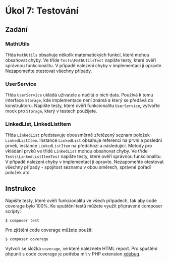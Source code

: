 # Úkol 7: Testování

## Zadání

### MathUtils

Třída `MathUtils` obsahuje několik matematických funkcí, které mohou obsahovat chyby. Ve tříde `Tests\MathUtilsTest` napište testy, které ověří správnou funkcionalitu. V případě nalezení chyby v implementaci ji opravte. Nezapomeňte otestovat všechny případy.


### UserService

Třída `UserService` ukládá uživatele a načítá o nich data. Používá k tomu interface `Storage`, kde implementace není známá a který se předává do konstruktoru. Napište testy, které ověří funkcionalitu `UserService`, vytvořte mock pro `Storage`, který v testech použijete.

### LinkedList, LinkedListItem

Třída `LinkedList` představuje obousměrně zřetězený seznam položek `LinkedListItem`. Instance `LinkedList` obsahuje referenci na první a poslední prvek, instance `LinkedListItem` na předchozí a následující.
Metody pro vkládání prvků ve třídě `LinkedList` mohou obsahovat chyby. Ve tříde `Tests\LinkedListItemTest` napište testy, které ověří správnou funkcionalitu. V případě nalezení chyby v implementaci ji opravte. Nezapomeňte otestovat všechny případy - spojitost seznamu v obou směrech, správné pořadí položek atd.

## Instrukce

Napište testy, které ověří funkcionalitu ve všech případech, tak aby code coverage bylo 100%. Ke spuštění testů můžete využít připravené composer scripty:

```
$ composer test
```

Pro zjištění code coverage můžete použít:

```
$ composer coverage
```

Vytvoří se složka `coverage`, ve které naleznete HTML report. Pro spuštění phpunit s code coverage je potřeba mít v PHP extension [xdebug](https://xdebug.org/docs/install).
